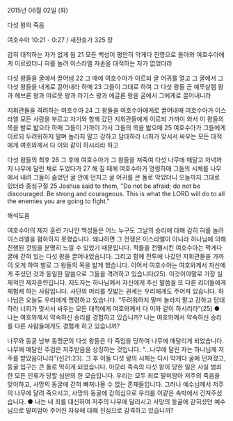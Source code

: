 2015년 06월 02일 (화)

다섯 왕의 죽음



여호수아 10:21 - 0:27 / 새찬송가 325 장


감히 대적하는 자가 없게 됨
21 모든 백성이 평안히 막게다 진영으로 돌아와 여호수아에게 이르렀더니 혀를 놀려 이스라엘 자손을 대적하는 자가 없었더라 

다섯 왕들을 굴에서 끌어냄
22 그 때에 여호수아가 이르되 굴 어귀를 열고 그 굴에서 그 다섯 왕들을 내게로 끌어내라 하매 23 그들이 그대로 하여 그 다섯 왕들 곧 예루살렘 왕과 헤브론 왕과 야르뭇 왕과 라기스 왕과 에글론 왕을 굴에서 그에게로 끌어내니라 

지휘관들을 격려하는 여호수아
24 그 왕들을 여호수아에게로 끌어내매 여호수아가 이스라엘 모든 사람을 부르고 자기와 함께 갔던 지휘관들에게 이르되 가까이 와서 이 왕들의 목을 발로 밟으라 하매 그들이 가까이 가서 그들의 목을 밟으매 25 여호수아가 그들에게 이르되 두려워하지 말며 놀라지 말고 강하고 담대하라 너희가 맞서서 싸우는 모든 대적에게 여호와께서 다 이와 같이 하시리라 하고 

다섯 왕들의 최후 
26 그 후에 여호수아가 그 왕들을 쳐죽여 다섯 나무에 매달고 저녁까지 나무에 달린 채로 두었다가 27 해 질 때에 여호수아가 명령하매 그들의 시체를 나무에서 내려 그들이 숨었던 굴 안에 던지고 굴 어귀를 큰 돌로 막았더니 오늘까지 그대로 있더라 
중심구절 25 Joshua said to them, "Do not be afraid; do not be discouraged. Be strong and courageous. This is what the LORD will do to all the enemies you are going to fight."

해석도움




여호수아의 제자 훈련 
가나안 백성들은 어느 누구도 그날의 승리에 대해 감히 혀를 놀려 이스라엘을 폄하하지 못했습니다. 왜냐하면 그 전쟁은 이스라엘이 아니라 하나님에 의해 진행된 것임을 분명히 느낄 수 있었기 때문입니다. 적들을 전멸시킨 여호수아는 막게다 굴에 갇혀 있는 다섯 왕을 끌어내었습니다. 그리고 함께 전투에 나갔던 지휘관들을 가까이 오게 하여 발로 그 왕들의 목을 밟게 했습니다. 이어서 여호수아는 여호와께서 자신에게 주셨던 것과 동일한 말씀으로 그들을 격려하고 있습니다(25). 이것이야말로 가장 실제적인 제자훈련입니다. 지도자는 하나님께서 자신에게 주신 말씀을 또 다른 리더들에게 체험케 하는 사람입니다. 사단의 머리를 짓밟는 권세는 우리에게도 주어져 있습니다. 하나님은 오늘도 우리에게 명령하고 있습니다. “두려워하지 말며 놀라지 말고 강하고 담대하라 너희가 맞서서 싸우는 모든 대적에게 여호와께서 다 이와 같이 하시리라”(25)
●  나는 여호와께서 약속하신 승리를 경험하고 있습니까? 나는 여호와께서 약속하신 승리를 다른 사람들에게도 경험케 하고 있습니까? 

나무와 동굴 
남부 동맹군의 다섯 왕들은 다 죽임을 당하여 나무에 매달리게 되었습니다. 나무에 매달린 주검은 저주받음을 상징하는 것입니다. “...나무에 달린 자는 하나님께 저주를 받았음이니라”(신21:23). 그 후 이들 다섯 왕의 시체는 다시 막게다 굴에 던져졌고, 동굴 입구는 큰 돌로 막히게 되었습니다. 아모리 족속의 다섯 왕이 당한 일은 사실 범죄한 모든 인류가 당할 심판의 한 모습입니다. 우리는 모두 죄로 말미암아 저주의 죽음을 맞이하고, 사망의 동굴에 갇혀 빠져나올 수 없는 존재들입니다. 그러나 예수님께서 저주의 나무에 달려 죽으시고, 사망의 동굴에 갇히심으로 우리를 이같은 속박에서 건져주셨습니다.
●  나는 내 죄를 대신하여 저주의 나무에 달리시고 사망의 동굴에 갇히셨던 예수님으로 말미암아 주어진 자유에 대해 진심으로 감격하고 있습니까?